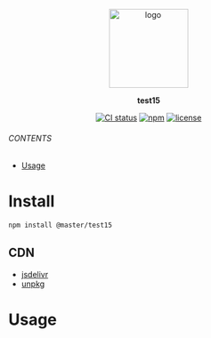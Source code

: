<br><br>
<p align="center">
    <img src="https://raw.githubusercontent.com/master-style/package/document/images/logo-and-text.svg" alt="logo" width="142">
</p>
<p align="center">
    <b><!-- name -->test15<!----></b>
</p>
<p align="center"><!-- package.description --><!----></p>
<p align="center"><!-- badges.map((badge) => `<a href="${badge.href}"><img src="${badge.src}" alt="${badge.alt}"></a>`).join('&nbsp;')--><a href="https://circleci.com/gh/1tryer/workflows/1tryer/tree/main"><img src="https://img.shields.io/circleci/build/github/1tryer/test15/main.svg?logo=circleci&logoColor=fff&label=CircleCI" alt="CI status"></a>&nbsp;<a href="https://www.npmjs.com/@master/test15"><img src="https://img.shields.io/npm/v/@master/test15.svg?logo=npm&logoColor=fff&label=NPM&color=limegreen" alt="npm"></a>&nbsp;<a href="https://circleci.com/gh/1tryer/workflows/1tryer/tree/main"><img src="https://img.shields.io/github/license/1tryer/test15" alt="license"></a><!----></p>

###### CONTENTS
- [Usage](#usage)

# Install
```sh
npm install @master/test15
```
## CDN
<!-- cdns.map((cdn) => `\n- [${cdn.name}](${cdn.href})`).join('') -->
- [jsdelivr](https://www.jsdelivr.com/package/npm/@master/test15)
- [unpkg](https://unpkg.com/@master/test15)<!---->

# Usage